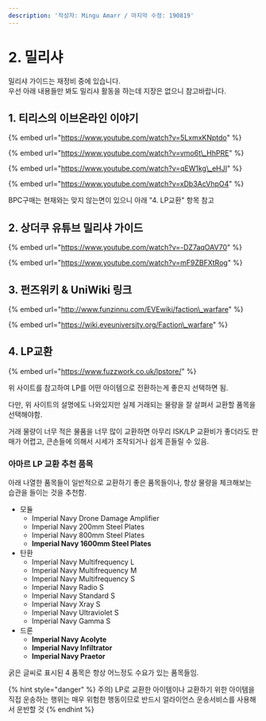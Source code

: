 ```yaml
---
description: '작성자: Mingu Amarr / 마지막 수정: 190819'
---
```


# 2. 밀리샤

밀리샤 가이드는 재정비 중에 있습니다.  
우선 아래 내용들만 봐도 밀리샤 활동을 하는데 지장은 없으니 참고바랍니다.

## 1. 티리스의 이브온라인 이야기

{% embed url="https://www.youtube.com/watch?v=5LxmxKNptdo" %}

{% embed url="https://www.youtube.com/watch?v=vmo6t\_HhPRE" %}

{% embed url="https://www.youtube.com/watch?v=qEW1kg\_eHJI" %}

{% embed url="https://www.youtube.com/watch?v=xDb3AcVhpO4" %}

BPC구매는 현재와는 맞지 않는면이 있으니 아래 "4. LP교환" 항목 참고

## 2. 상더쿠 유튜브 밀리샤 가이드

{% embed url="https://www.youtube.com/watch?v=-DZ7aqOAV70" %}

{% embed url="https://www.youtube.com/watch?v=mF9ZBFXtRog" %}

## 3. 펀즈위키 & UniWiki 링크

{% embed url="http://www.funzinnu.com/EVEwiki/faction\_warfare" %}

{% embed url="https://wiki.eveuniversity.org/Faction\_warfare" %}

## 4. LP교환

{% embed url="https://www.fuzzwork.co.uk/lpstore/" %}

위 사이트를 참고하여 LP를 어떤 아이템으로 전환하는게 좋은지 선택하면 됨.

다만, 위 사이트의 설명에도 나와있지만 실제 거래되는 물량을 잘 살펴서 교환할 품목을 선택해야함.

거래 물량이 너무 적은 물품을 너무 많이 교환하면 아무리 ISK/LP 교환비가 좋더라도 판매가 어렵고, 큰손들에 의해서 시세가 조작되거나 쉽게 흔들릴 수 있음.

### 아마르 LP 교환 추천 품목

아래 나열한 품목들이 일반적으로 교환하기 좋은 품목들이나, 항상 물량을 체크해보는 습관을 들이는 것을 추천함.

* 모듈
  * Imperial Navy Drone Damage Amplifier 
  * Imperial Navy 200mm Steel Plates 
  * Imperial Navy 800mm Steel Plates
  * **Imperial Navy 1600mm Steel Plates**
* 탄환
  * Imperial Navy Multifrequency L 
  * Imperial Navy Multifrequency M 
  * Imperial Navy Multifrequency S
  * Imperial Navy Radio S 
  * Imperial Navy Standard S 
  * Imperial Navy Xray S 
  * Imperial Navy Ultraviolet S 
  * Imperial Navy Gamma S
* 드론
  * **Imperial Navy Acolyte** 
  * **Imperial Navy Infiltrator** 
  * **Imperial Navy Praetor**

굵은 글씨로 표시된 4 품목은 항상 어느정도 수요가 있는 품목들임.

{% hint style="danger" %}
주의\) LP로 교환한 아이템이나 교환하기 위한 아이템을 직접 운송하는 행위는 매우 위험한 행동이므로 반드시 얼라이언스 운송서비스를 사용해서 운반할 것
{% endhint %}

